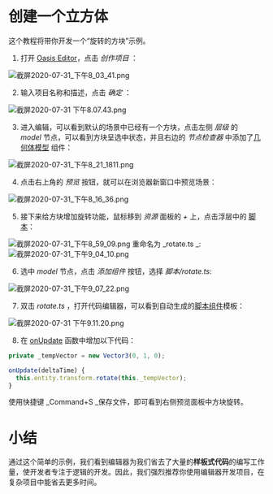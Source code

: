 # 创建一个立方体

这个教程将带你开发一个“旋转的方块”示例。

1. 打开 [Oasis Editor](https://oasistwa.alipay.com/3d)，点击 *创作项目* ：

![截屏2020-07-31_下午8_03_41.png](https://intranetproxy.alipay.com/skylark/lark/0/2020/png/6148/1596197120306-4d52f22a-754a-4e16-bb1f-033f993e0088.png#align=left&display=inline&height=435&margin=%5Bobject%20Object%5D&name=%E6%88%AA%E5%B1%8F2020-07-31_%E4%B8%8B%E5%8D%888_03_41.png&originHeight=435&originWidth=1331&size=46391&status=done&style=none&width=1331)

2. 输入项目名称和描述，点击 *确定* ：

![截屏2020-07-31 下午8.07.43.png](https://intranetproxy.alipay.com/skylark/lark/0/2020/png/6148/1596197272360-9de80539-c843-4893-8f9c-333a1bf525ef.png#align=left&display=inline&height=327&margin=%5Bobject%20Object%5D&name=%E6%88%AA%E5%B1%8F2020-07-31%20%E4%B8%8B%E5%8D%888.07.43.png&originHeight=327&originWidth=1162&size=19116&status=done&style=none&width=1162)

3. 进入编辑，可以看到默认的场景中已经有一个方块，点击左侧 *层级* 的 *model* 节点，可以看到方块呈选中状态，并且右边的 *节点检查器* 中添加了[几何体模型](${book.manual}component/basic-geometry) 组件：

![截屏2020-07-31_下午8_21_1811.png](https://intranetproxy.alipay.com/skylark/lark/0/2020/png/6148/1596198291822-23a8fdea-1102-41b3-9974-395030b38b94.png#align=left&display=inline&height=767&margin=%5Bobject%20Object%5D&name=%E6%88%AA%E5%B1%8F2020-07-31_%E4%B8%8B%E5%8D%888_21_1811.png&originHeight=767&originWidth=1531&size=286769&status=done&style=none&width=1531)

4. 点击右上角的 *预览* 按钮，就可以在浏览器新窗口中预览场景：

![截屏2020-07-31_下午8_16_36.png](https://intranetproxy.alipay.com/skylark/lark/0/2020/png/6148/1596197886229-667788c0-b359-44ae-b5bd-59ac3095a1e4.png#align=left&display=inline&height=513&margin=%5Bobject%20Object%5D&name=%E6%88%AA%E5%B1%8F2020-07-31_%E4%B8%8B%E5%8D%888_16_36.png&originHeight=513&originWidth=840&size=153700&status=done&style=none&width=840)

5. 接下来给方块增加旋转功能，鼠标移到 *资源* 面板的 *+* 上，点击浮层中的 [脚本](${book.manual}component/script)：

![截屏2020-07-31_下午8_59_09.png](https://intranetproxy.alipay.com/skylark/lark/0/2020/png/6148/1596200402170-65944355-1cee-41dd-b607-fd42ce0e5e86.png#align=left&display=inline&height=606&margin=%5Bobject%20Object%5D&name=%E6%88%AA%E5%B1%8F2020-07-31_%E4%B8%8B%E5%8D%888_59_09.png&originHeight=606&originWidth=761&size=143620&status=done&style=none&width=761)
重命名为 _rotate.ts _:
![截屏2020-07-31_下午9_04_10.png](https://intranetproxy.alipay.com/skylark/lark/0/2020/png/6148/1596200709199-7d0229fa-5d22-4e94-9b17-bc6d20cf0ee1.png#align=left&display=inline&height=277&margin=%5Bobject%20Object%5D&name=%E6%88%AA%E5%B1%8F2020-07-31_%E4%B8%8B%E5%8D%889_04_10.png&originHeight=277&originWidth=1084&size=25836&status=done&style=none&width=1084)

6. 选中 *model* 节点，点击 *添加组件* 按钮，选择 *脚本/_rotate.ts_*:

![截屏2020-07-31_下午9_07_22.png](https://intranetproxy.alipay.com/skylark/lark/0/2020/png/6148/1596200959974-fc5c1ec1-bfaa-4351-a446-b013143e5f6c.png#align=left&display=inline&height=920&margin=%5Bobject%20Object%5D&name=%E6%88%AA%E5%B1%8F2020-07-31_%E4%B8%8B%E5%8D%889_07_22.png&originHeight=920&originWidth=940&size=191195&status=done&style=none&width=940)

7. 双击 *rotate.ts* ，打开代码编辑器，可以看到自动生成的[脚本组件](${book.manual}component/script)模板：

![截屏2020-07-31 下午9.11.20.png](https://intranetproxy.alipay.com/skylark/lark/0/2020/png/6148/1596201101293-ff782d99-178b-4e1c-8b22-9bb092cfd8d3.png#align=left&display=inline&height=897&margin=%5Bobject%20Object%5D&name=%E6%88%AA%E5%B1%8F2020-07-31%20%E4%B8%8B%E5%8D%889.11.20.png&originHeight=897&originWidth=1530&size=156724&status=done&style=stroke&width=1530)

8. 在 [onUpdate](${book.manual}component/script?id=组件生命周期函数) 函数中增加以下代码：

```typescript
private _tempVector = new Vector3(0, 1, 0);

onUpdate(deltaTime) {
  this.entity.transform.rotate(this._tempVector);
}
```
使用快捷键 _Command+S _保存文件，即可看到右侧预览面板中方块旋转。

# 小结
通过这个简单的示例，我们看到编辑器为我们省去了大量的**样板式代码**的编写工作量，使开发者专注于逻辑的开发。因此，我们强烈推荐你使用编辑器开发项目，在复杂项目中能省去更多时间。